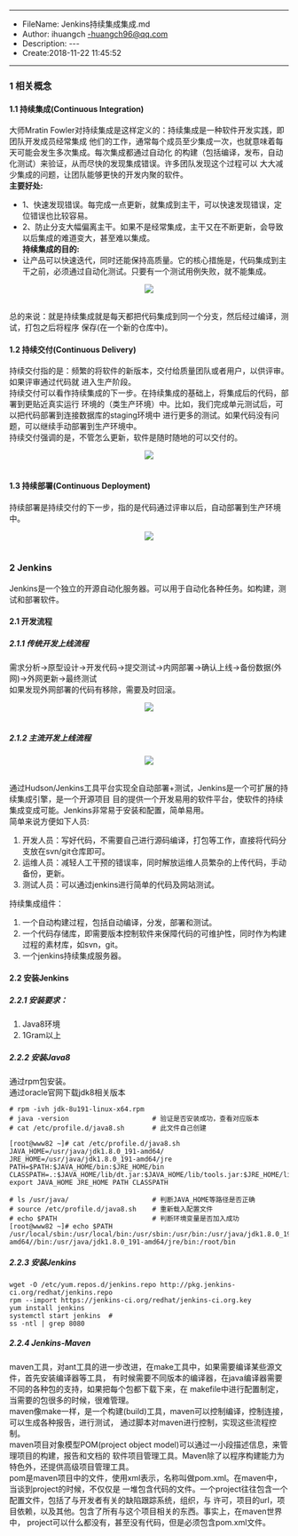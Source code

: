 ___
- FileName: Jenkins持续集成集成.md
- Author: ihuangch -huangch96@qq.com
- Description: ---
- Create:2018-11-22 11:45:52
___

### 1 相关概念
#### 1.1 持续集成(Continuous Integration)
大师Mratin Fowler对持续集成是这样定义的：持续集成是一种软件开发实践，即团队开发成员经常集成
他们的工作，通常每个成员至少集成一次，也就意味着每天可能会发生多次集成。每次集成都通过自动化
的构建（包括编译，发布，自动化测试）来验证，从而尽快的发现集成错误。许多团队发现这个过程可以
大大减少集成的问题，让团队能够更快的开发内聚的软件。  
**主要好处:**
- 1、快速发现错误。每完成一点更新，就集成到主干，可以快速发现错误，定位错误也比较容易。  
- 2、防止分支大幅偏离主干。如果不是经常集成，主干又在不断更新，会导致以后集成的难道变大，甚至难以集成。  
**持续集成的目的:**
- 让产品可以快速迭代，同时还能保持高质量。它的核心措施是，代码集成到主干之前，必须通过自动化测试。只要有一个测试用例失败，就不能集成。

<div align="center"> <img src="https://github.com/ihuangch/blog/blob/master/Ops/pic/ci.png" /> </div><br> 

总的来说：就是持续集成就是每天都把代码集成到同一个分支，然后经过编译，测试，打包之后将程序
保存(在一个新的仓库中)。

#### 1.2 持续交付(Continuous Delivery)
持续交付指的是：频繁的将软件的新版本，交付给质量团队或者用户，以供评审。如果评审通过代码就
进入生产阶段。  
持续交付可以看作持续集成的下一步。在持续集成的基础上，将集成后的代码，部署到更贴近真实运行
环境的（类生产环境）中。比如，我们完成单元测试后，可以把代码部署到连接数据库的staging环境中
进行更多的测试。如果代码没有问题，可以继续手动部署到生产环境中。  
持续交付强调的是，不管怎么更新，软件是随时随地的可以交付的。  

<div align="center"> <img src="https://github.com/ihuangch/blog/blob/master/Ops/pic/cd1.png" /> </div><br> 

#### 1.3 持续部署(Continuous Deployment)
持续部署是持续交付的下一步，指的是代码通过评审以后，自动部署到生产环境中。  

<div align="center"> <img src="https://github.com/ihuangch/blog/blob/master/Ops/pic/cd2.png" /> </div><br> 


### 2 Jenkins
Jenkins是一个独立的开源自动化服务器。可以用于自动化各种任务。如构建，测试和部署软件。  
#### 2.1 开发流程
##### 2.1.1 传统开发上线流程
需求分析->原型设计->开发代码->提交测试->内网部署->确认上线->备份数据(外网)->外网更新->最终测试  
如果发现外网部署的代码有移除，需要及时回滚。  

<div align="center"> <img src="https://github.com/ihuangch/blog/blob/master/Ops/pic/code-old.png" /> </div><br> 

##### 2.1.2 主流开发上线流程

<div align="center"> <img src="https://github.com/ihuangch/blog/blob/master/Ops/pic/code-new.png" /> </div><br> 

通过Hudson/Jenkins工具平台实现全自动部署+测试，Jenkins是一个可扩展的持续集成引擎，是一个开源项目
目的提供一个开发易用的软件平台，使软件的持续集成变成可能。Jenkins非常易于安装和配置，简单易用。  
简单来说方便如下人员:  
1. 开发人员：写好代码，不需要自己进行源码编译，打包等工作，直接将代码分支放在svn/git仓库即可。
2. 运维人员：减轻人工干预的错误率，同时解放运维人员繁杂的上传代码，手动备份，更新。
3. 测试人员：可以通过jenkins进行简单的代码及网站测试。


持续集成组件：  
1. 一个自动构建过程，包括自动编译，分发，部署和测试。
2. 一个代码存储库，即需要版本控制软件来保障代码的可维护性，同时作为构建过程的素材库，如svn，git。
3. 一个jenkins持续集成服务器。

#### 2.2 安装Jenkins
##### 2.2.1 安装要求：  
1. Java8环境
2. 1Gram以上
##### 2.2.2 安装Java8
通过rpm包安装。  
通过oracle官网下载jdk8相关版本
```
# rpm -ivh jdk-8u191-linux-x64.rpm
# java -version                     # 验证是否安装成功，查看对应版本
# cat /etc/profile.d/java8.sh       # 此文件自己创建

[root@www82 ~]# cat /etc/profile.d/java8.sh 
JAVA_HOME=/usr/java/jdk1.8.0_191-amd64/
JRE_HOME=/usr/java/jdk1.8.0_191-amd64/jre
PATH=$PATH:$JAVA_HOME/bin:$JRE_HOME/bin
CLASSPATH=.:$JAVA_HOME/lib/dt.jar:$JAVA_HOME/lib/tools.jar:$JRE_HOME/lib
export JAVA_HOME JRE_HOME PATH CLASSPATH

# ls /usr/java/                     # 判断JAVA_HOME等路径是否正确
# source /etc/profile.d/java8.sh    # 重新载入配置文件
# echo $PATH						# 判断环境变量是否加入成功
[root@www82 ~]# echo $PATH
/usr/local/sbin:/usr/local/bin:/usr/sbin:/usr/bin:/usr/java/jdk1.8.0_191-amd64//bin:/usr/java/jdk1.8.0_191-amd64/jre/bin:/root/bin
```
##### 2.2.3 安装Jenkins
```
wget -O /etc/yum.repos.d/jenkins.repo http://pkg.jenkins-ci.org/redhat/jenkins.repo
rpm --import https://jenkins-ci.org/redhat/jenkins-ci.org.key
yum install jenkins
systemctl start jenkins  #
ss -ntl | grep 8080
```

##### 2.2.4 Jenkins-Maven
maven工具，对ant工具的进一步改进，在make工具中，如果需要编译某些源文件，首先安装编译器等工具，
有时候需要不同版本的编译器，在java编译器需要不同的各种包的支持，如果把每个包都下载下来，在
makefile中进行配置制定，当需要的包很多的时候，很难管理。  
maven像make一样，是一个构建(build)工具，maven可以控制编译，控制连接，可以生成各种报告，进行测试，
通过脚本对maven进行控制，实现这些流程控制。  
maven项目对象模型POM(project object model)可以通过一小段描述信息，来管理项目的构建，报告和文档的
软件项目管理工具。Maven除了以程序构建能力为特色外，还提供高级项目管理工具。  
pom是maven项目中的文件，使用xml表示，名称叫做pom.xml。在maven中，当谈到project的时候，不仅仅是
一堆包含代码的文件。一个project往往包含一个配置文件，包括了与开发者有关的缺陷跟踪系统，组织，与
许可，项目的url，项目依赖，以及其他。包含了所有与这个项目相关的东西。事实上，在maven世界中，
project可以什么都没有，甚至没有代码，但是必须包含pom.xml文件。  


